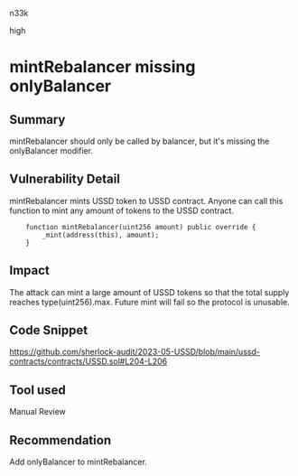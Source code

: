 n33k

high

# mintRebalancer missing onlyBalancer

## Summary

mintRebalancer should only be called by balancer, but it's missing the onlyBalancer modifier.

## Vulnerability Detail

mintRebalancer mints USSD token to USSD contract. Anyone can call this function to mint any amount of tokens to the USSD contract.

```solidity
    function mintRebalancer(uint256 amount) public override {
        _mint(address(this), amount);
    }
```

## Impact

The attack can mint a large amount of USSD tokens so that the total supply reaches type(uint256).max. Future mint will fail so the protocol is unusable.

## Code Snippet

https://github.com/sherlock-audit/2023-05-USSD/blob/main/ussd-contracts/contracts/USSD.sol#L204-L206

## Tool used

Manual Review

## Recommendation

Add onlyBalancer to mintRebalancer.